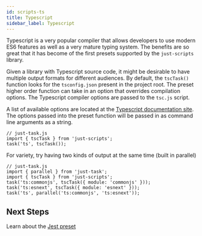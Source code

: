 ```yaml
---
id: scripts-ts
title: Typescript
sidebar_label: Typescript
---
```


Typescript is a very popular compiler that allows developers to use modern ES6 features as well as a very mature typing system. The benefits are so great that it has become of the first presets supported by the `just-scripts` library.

Given a library with Typescript source code, it might be desirable to have multiple output formats for different audiences. By default, the `tscTask()` function looks for the `tsconfig.json` present in the project root. The preset higher order function can take in an option that overrides compilation options. The Typescript compiler options are passed to the `tsc.js` script.

A list of available options are located at the [Typescript documentation site](http://www.typescriptlang.org/docs/handbook/compiler-options.html). The options passed into the preset function will be passed in as command line arguments as a string.

```tsx
// just-task.js
import { tscTask } from 'just-scripts';
task('ts', tscTask());
```

For variety, try having two kinds of output at the same time (built in parallel)

```tsx
// just-task.js
import { parallel } from 'just-task';
import { tscTask } from 'just-scripts';
task('ts:commonjs', tscTask({ module: 'commonjs' }));
task('ts:esnext', tscTask({ module: 'esnext' }));
task('ts', parallel('ts:commonjs', 'ts:esnext'));
```

## Next Steps

Learn about the [Jest preset](scripts-jest.md)
